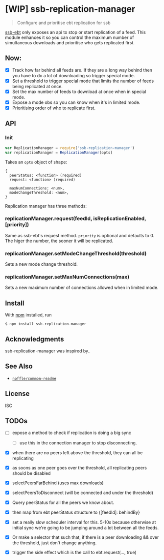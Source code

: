 # [WIP] ssb-replication-manager

> Configure and prioritise ebt replication for ssb

[ssb-ebt](https://github.com/ssbc/ssb-ebt) only exposes an api to stop or start replication of a feed. This module enhances it so you can control the maximum number of simultaneous downloads and prioritise who gets replicated first.

## Now: 

  - [x] Track how far behind all feeds are. If they are a long way behind then you have to do a lot of downloading so trigger special mode.
  - [x] Set a threshold to trigger special mode that limits the number of feeds being replicated at once. 
  - [x] Set the max number of feeds to download at once when in special mode.
  - [x] Expose a mode obs so you can know when it's in limited mode. 
  - [x] Prioritising order of who to replicate first.

## API


### Init

```js
var ReplicationManager = require('ssb-replication-manager')
var replicationManager = ReplicationManager(opts)
```
Takes an `opts` object of shape: 

```
{
  peerStatus: <function> (required)
  request: <function> (required)

  maxNumConnections: <num>,
  modeChangeThreshold: <num>,
}
```

Replication manager has three methods:

###  replicationManager.request(feedId, isReplicationEnabled, [priority])

Same as ssb-ebt's request method. `priority` is optional and defaults to 0. The higer the number, the sooner it will be replicated.

### replicationManager.setModeChangeThreshold(threshold)

Sets a new mode change threshold.

### replicationManager.setMaxNumConnections(max)

Sets a new maximum number of connections allowed when in limited mode.
 
## Install

With [npm](https://npmjs.org/) installed, run

```
$ npm install ssb-replication-manager
```

## Acknowledgments

ssb-replication-manager was inspired by..

## See Also

- [`noffle/common-readme`](https://github.com/noffle/common-readme)

## License

ISC


## TODOs

- [ ] expose a method to check if replication is doing a big sync
  - [ ] use this in the connection manager to stop disconnecting.

- [x] when there are no peers left above the threshold, they can all be replicating

- [x] as soons as one peer goes over the threshold, all replicating peers should be disabled

- [x] selectPeersFarBehind (uses max downloads)

- [x] selectPeersToDisconnect (will be connected and under the threshold)

- [x] Query peerStatus for all the peers we know about.

- [x] then map from ebt peerStatus structure to {[feedId]: behindBy}

- [x] set a really slow scheduler interval for this. 5-10s because otherwise at initial sync we're going to be jumping around a lot between all the feeds.

- [x] Or make a selector that such that, if there is a peer downloading && over the threshold, just don't change anything.

- [x] trigger the side effect which is the call to ebt.request(..., true)

